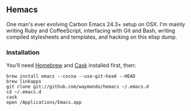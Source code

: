 ## Hemacs

One man's ever evolving Carbon Emacs 24.3+ setup on OSX. I'm mainly writing Ruby and CoffeeScript, interfacing with Git and Bash, writing compiled stylesheets and templates, and hacking on this elisp dump.

### Installation

You'll need [Homebrew](http://mxcl.github.com/homebrew) and [Cask](http://cask.github.io) installed first, then:

```
brew install emacs --cocoa --use-git-head --HEAD 
brew linkapps 
git clone git://github.com/waymondo/hemacs ~/.emacs.d 
cd ~/.emacs.d 
cask
open /Applications/Emacs.app
```

